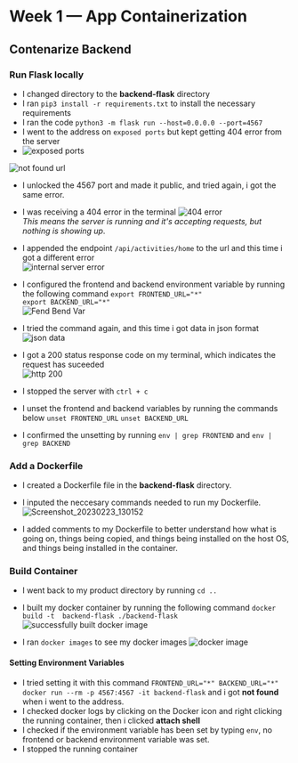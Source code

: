 # Week 1 — App Containerization 

## Contenarize Backend 

### Run Flask locally
- I changed directory to the **backend-flask** directory
- I ran `pip3 install -r requirements.txt` to install the necessary requirements
- I ran the code `python3 -m flask run --host=0.0.0.0 --port=4567` 
- I went to the address on `exposed ports` but kept getting 404 error from the server 
- ![exposed ports](https://user-images.githubusercontent.com/105195327/221190009-690bfd01-9f57-44bd-a774-949fcc176f4a.png)  

![not found url](https://user-images.githubusercontent.com/105195327/221189534-19281e49-4311-4695-b0f2-cae97a3ca286.png)  

- I unlocked the 4567 port and made it public, and tried again, i got the same error. 

- I was receiving a 404 error in the terminal
![404 error](https://user-images.githubusercontent.com/105195327/221190502-f32e218b-1490-48ce-abd5-22516ecbf105.png)  
*This means the server is running and it's accepting requests, but nothing is showing up*.   

- I appended the endpoint `/api/activities/home` to the url and this time i got a different error   
![internal server error](https://user-images.githubusercontent.com/105195327/221190136-ee1b6d0a-1981-4d52-bc0e-8a3ee38f5800.png)  

- I configured the frontend and backend environment variable by running the following command 
`export FRONTEND_URL="*"`  
`export BACKEND_URL="*"`  
![Fend Bend Var](https://user-images.githubusercontent.com/105195327/221193448-aa861acb-543a-4484-839c-1c93ab593c14.png)

- I tried the command again, and this time i got data in json format  
![json data](https://user-images.githubusercontent.com/105195327/221193492-e0bee396-3042-4fe4-b950-8d60f48d3ae2.png)

- I got a 200 status response code on my terminal, which indicates the request has suceeded  
![http 200](https://user-images.githubusercontent.com/105195327/221193529-5474a0f8-c781-432c-829d-698c55a8e1de.png)

- I stopped the server with `ctrl + c`  
- I unset the frontend and backend variables by running the commands below 
`unset FRONTEND_URL`
`unset BACKEND_URL`  
- I confirmed the unsetting by running `env | grep FRONTEND` and `env | grep BACKEND` 

### Add a Dockerfile
- I created a Dockerfile file in the **backend-flask** directory. 
- I inputed the neccesary commands needed to run my Dockerfile.  
![Screenshot_20230223_130152](https://user-images.githubusercontent.com/105195327/220917090-cbbccaf3-76b8-49ae-807b-554eda20b384.png)

- I added comments to my Dockerfile to better understand how what is going on, things being copied, and things being installed on the host OS, and things being installed in the container.  

### Build Container 
- I went back to my product directory by running `cd ..` 
- I built my docker container by running the following command 
`docker build -t  backend-flask ./backend-flask`  
![successfully built docker image](https://user-images.githubusercontent.com/105195327/221204548-c60b937c-8ced-4ed0-8e21-bb4431d3fde9.png)

- I ran `docker images` to see my docker images
![docker image](https://user-images.githubusercontent.com/105195327/221204637-e07381cd-4392-46ca-8e23-9cff5c8bd127.png)

#### Setting Environment Variables
- I tried setting it with this command `FRONTEND_URL="*" BACKEND_URL="*" docker run --rm -p 4567:4567 -it backend-flask` and i got **not found** when i went to the address. 
- I checked docker logs by clicking on the Docker icon and right clicking the running container, then i clicked **attach shell**  
- I checked if the environment variable has been set by typing `env`, no frontend or backend environment variable was set.  
- I stopped the running container


